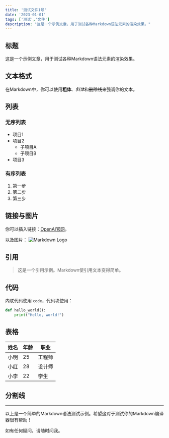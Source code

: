 ```yaml
---
title: '测试文件1号'
date: '2023-01-01'
tags: ['测试','文件']
description: "这是一个示例文章，用于测试各种Markdown语法元素的渲染效果。"
---
```



## 标题

这是一个示例文章，用于测试各种Markdown语法元素的渲染效果。

## 文本格式

在Markdown中，你可以使用**粗体**、*斜体*和~~删除线~~来强调你的文本。

## 列表

### 无序列表

- 项目1
- 项目2
  - 子项目A
  - 子项目B
- 项目3

### 有序列表

1. 第一步
2. 第二步
3. 第三步

## 链接与图片

你可以插入链接：[OpenAI官网](https://www.openai.com/)。

以及图片：
![Markdown Logo](https://markdown-here.com/img/icon256.png)

## 引用

> 这是一个引用示例。Markdown使引用文本变得简单。

## 代码

内联代码使用 `code`，代码块使用：

```python
def hello_world():
    print("Hello, world!")
```

## 表格

| 姓名   | 年龄 | 职业     |
| ------ | ---- | -------- |
| 小明   | 25   | 工程师   |
| 小红   | 28   | 设计师   |
| 小李   | 22   | 学生     |

## 分割线

---

以上是一个简单的Markdown语法测试示例。希望这对于测试你的Markdown编译器很有帮助！

如有任何疑问，请随时问我。